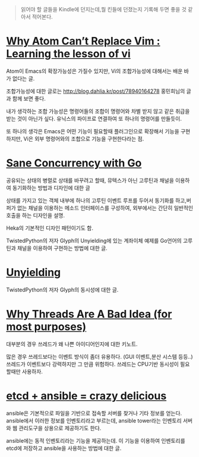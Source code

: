 <!-- Title: Send-to-kindle 2014-03 -->
<!-- Tags: send-to-kindle,golang,devops,concurrency -->

> 읽어야 할 글들을 Kindle에 던지는데,뭘 킨들에 던졌는지 기록해 두면 좋을 것 같아서 적어본다. 

# [Why Atom Can’t Replace Vim : Learning the lesson of vi](https://medium.com/p/433852f4b4d1)

Atom이 Emacs의 확장가능성은 가질수 있지만, Vi의 조합가능성에 대해서는 배운 바가 없다는 글. 

조합가능성에 대한 글로는 
http://blog.dahlia.kr/post/78940164278 홍민희님의 글과 함께 보면 좋다.

내가 생각하는 조합 가능성은  명령어들의 조합이 명령어와 차별 받지 않고 같은 취급을 받는 것이 아닌가 싶다. 유닉스의 파이프로 연결하여 또 하나의 명령어를 만들듯이.  

또 하나의 생각은 Emacs은 어떤 기능이 필요할때 플러그인으로 확장해서 기능을 구현하지만, Vi은 외부 명령어와의 조합으로 기능을 구현한다라는 점. 

# [Sane Concurrency with Go](https://www.readability.com/articles/mmtzoqbu)

공유되는 상태의 병렬로 상태를 바꾸려고 할때, 뮤텍스가 아닌 고루틴과 채널을 이용하여 동기화하는 방법과 디자인에 대한 글 

상태를 가지고 있는 객체 내부에 하나의 고루틴  이벤트 루프를 두어서 동기화를 하고,버퍼가 없는 채널을 이용하는 메소드 인터페이스를 구성하여, 외부에서는 간단히  일반적인 호출을 하는 디자인을 설명.

Heka의 기본적인 디자인 패턴이기도 함.

TwistedPython의 저자 Glyph의 Unyielding에 있는 계좌이체 예제를 Go언어의 고루틴과 채널을 이용하여 구현하는 방법에 대한 글. 

# [Unyielding](https://glyph.twistedmatrix.com/2014/02/unyielding.html)

TwistedPython의 저자 Glyph의 동시성에 대한 글. 

#  [Why Threads Are A Bad Idea (for most purposes)](http://www.stanford.edu/~ouster/cgi-bin/papers/threads.pdf)

대부분의 경우 쓰레드가 왜 나쁜 아이디어인지에 대한 키노트.

많은 경우 쓰레드보다는 이벤트 방식이 좀더 유용하다. (GUI 이벤트,분산 시스템 등등..)
쓰레드가 이벤트보다 강력하지만 그 만큼 위험하다.
쓰레드는 CPU기반 동시성이 필요할때만 사용하자.

# [etcd + ansible = crazy delicious](http://www.unicornclouds.com/blog_posts/etcd_ansible_integration)

ansible은 기본적으로 파일을 기반으로 접속할 서버를 찾거나 기타 정보를 얻는다. 
ansible에서 이러한 정보를 인벤토리라고 부르는데, ansible tower라는 인벤토리 서버와 웹 관리도구을 상용으로 제공하기도 한다. 

ansible에는 동적 인벤토리라는 기능을 제공하는데. 이 기능을 이용하여 인벤토리를 etcd에 저장하고 ansible을 사용하는 방법에 대한 글.


